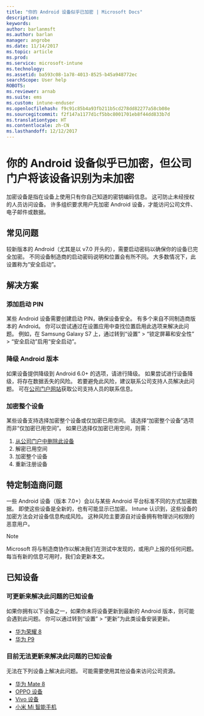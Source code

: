 ```yaml
---
title: "你的 Android 设备似乎已加密 | Microsoft Docs"
description: 
keywords: 
author: barlanmsft
ms.author: barlan
manager: angrobe
ms.date: 11/14/2017
ms.topic: article
ms.prod: 
ms.service: microsoft-intune
ms.technology: 
ms.assetid: ba593c08-1a78-4013-8525-b45a948772ec
searchScope: User help
ROBOTS: 
ms.reviewer: arnab
ms.suite: ems
ms.custom: intune-enduser
ms.openlocfilehash: f9c91c85b4a93fb211b5cd278dd82277a58cb08e
ms.sourcegitcommit: f2f147a1177d1cf5bbc8001701eb8f44dd833b7d
ms.translationtype: HT
ms.contentlocale: zh-CN
ms.lasthandoff: 12/12/2017
---
```

# <a name="your-android-device-seems-to-be-encrypted-but-company-portal-says-otherwise"></a>你的 Android 设备似乎已加密，但公司门户将该设备识别为未加密

加密设备是指在设备上使用只有你自己知道的密钥编码信息。 这可防止未经授权的人员访问设备。 许多组织要求用户先加密 Android 设备，才能访问公司文件、电子邮件或数据。

## <a name="common-issues"></a>常见问题

较新版本的 Android（尤其是以 v7.0 开头的），需要启动密码以确保你的设备已完全加密。 不同设备制造商的启动密码说明和位置会有所不同。 大多数情况下，此设置称为“安全启动”。 

## <a name="solutions"></a>解决方案

### <a name="add-a-startup-pin"></a>添加启动 PIN

某些 Android 设备需要创建启动 PIN，确保设备安全。 有多个来自不同制造商版本的 Android。 你可以尝试通过在设置应用中查找位置启用此选项来解决此问题。 例如，在 Samsung Galaxy S7 上，通过转到“设置” > “锁定屏幕和安全性” > “安全启动”启用“安全启动”。  

### <a name="downgrade-your-version-of-android"></a>降级 Android 版本

如果设备提供降级到 Android 6.0+ 的选项，请进行降级。 如果尝试进行设备降级，将存在数据丢失的风险。 若要避免此风险，建议联系公司支持人员解决此问题。 可在[公司门户网站](https://portal.manage.microsoft.com#HelpDeskDialog)获取公司支持人员的联系信息。

### <a name="encrypt-the-entire-device"></a>加密整个设备

某些设备支持选择加密整个设备或仅加密已用空间。 请选择“加密整个设备”选项而非“仅加密已用空间”。 如果已选择仅加密已用空间，则需：

1. [从公司门户中删除此设备](unenroll-your-device-from-intune-android.md)
2. 解密已用空间
3. 加密整个设备
4. 重新注册设备

## <a name="specific-manufacturer-issues"></a>特定制造商问题

一些 Android 设备（版本 7.0+）会以与某些 Android 平台标准不同的方式加密数据。 即使这些设备是全新的，也有可能显示已加密。 Intune 认识到，这些设备的加密方法会对设备信息构成风险。 这种风险主要源自对设备拥有物理访问权限的恶意用户。

> [!Note]
> Microsoft 将与制造商协作以解决我们在测试中发现的，或用户上报的任何问题。 每当有新的信息可用时，我们会更新本文。 

## <a name="known-devices"></a>已知设备

### <a name="known-devices-that-can-be-updated-to-fix-this-issue"></a>可更新来解决此问题的已知设备

如果你拥有以下设备之一，如果你未将设备更新到最新的 Android 版本，则可能会遇到此问题。 你可以通过转到“设置” > “更新”为此类设备安装更新。 

- [华为荣耀 8](http://consumer.huawei.com/en/support/mobile-phones/honor8_en-sup.htm)
- [华为 P9](http://consumer.huawei.com/en/phones/p9/)

### <a name="known-devices-that-currently-cannot-be-updated-to-fix-this-issue"></a>目前无法更新来解决此问题的已知设备

无法在下列设备上解决此问题。 可能需要使用其他设备来访问公司资源。 

- [华为 Mate 8](https://consumer.huawei.com/en/mobile-phones/mate8/index.htm)
- [OPPO 设备](http://www.oppo.com/en/smartphones)
- [Vivo 设备](https://www.vivo.co.in)
- [小米 Mi 智能手机](https://xiaomi-mi.com/mi-smartphones/)
